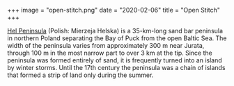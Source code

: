 +++
image = "open-stitch.png"
date = "2020-02-06"
title = "Open Stitch"
+++

[Hel Peninsula](https://en.wikipedia.org/w/index.php?title=Hel_Peninsula&oldid=939640541) (Polish: Mierzeja Helska) is a 35-km-long sand bar peninsula in northern Poland separating the Bay of Puck from the open Baltic Sea. 
The width of the peninsula varies from approximately 300 m near Jurata, through 100 m in the most narrow part to over 3 km at the tip. Since the peninsula was formed entirely of sand, it is frequently turned into an island by winter storms. Until the 17th century the peninsula was a chain of islands that formed a strip of land only during the summer.